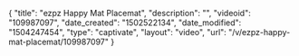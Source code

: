 {
    "title": "ezpz Happy Mat Placemat",
    "description": "",
    "videoid": "109987097",
    "date_created": "1502522134",
    "date_modified": "1504247454",
    "type": "captivate",
    "layout": "video",
    "url": "\/v\/ezpz-happy-mat-placemat\/109987097"
}